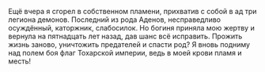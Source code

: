 <!--2025-08-10 22:39:03--><!--pdate:-->
Ещё вчера я сгорел в собственном пламени, прихватив с собой в ад три легиона демонов. Последний из рода Аденов, несправедливо осуждённый, каторжник, слабосилок. Но богиня приняла мою жертву и вернула на пятнадцать лет назад, дав шанс всё исправить. Прожить жизнь заново, уничтожить предателей и спасти род? Я вновь подниму над полем боя флаг Тохарской империи, ведь в моей крови пламя и месть!